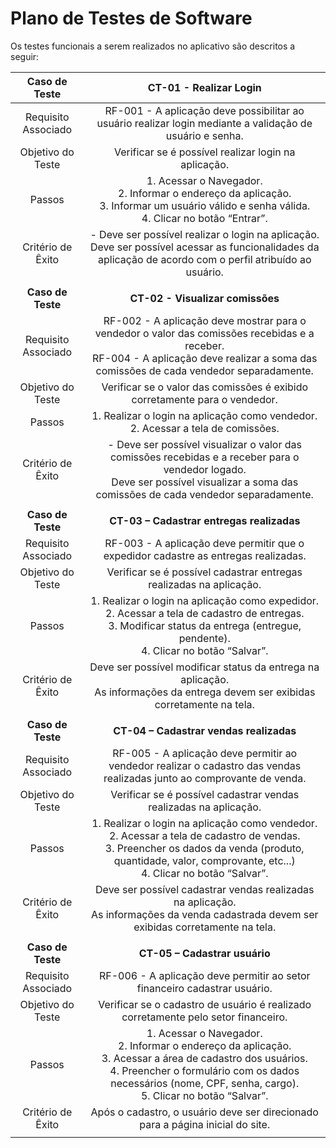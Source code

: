 # Plano de Testes de Software
Os testes funcionais a serem realizados no aplicativo são descritos a seguir:
 
| **Caso de Teste** 	| **CT-01 - Realizar Login** 	|
|:---:	|:---:	|
|	Requisito Associado 	| RF-001 - A aplicação deve possibilitar ao usuário realizar login mediante a validação de usuário e senha. |
| Objetivo do Teste 	| Verificar se é possível realizar login na aplicação. |
| Passos 	|  1. Acessar o Navegador. <br> 2. Informar o endereço da aplicação.<br> 3. Informar um usuário válido e senha válida. <br> 4. Clicar no botão “Entrar”. |
|Critério de Êxito | - Deve ser possível realizar o login na aplicação.<br>  Deve ser possível acessar as funcionalidades da aplicação de acordo com o perfil atribuído ao usuário. |
|  	|  	|
| **Caso de Teste** 	| **CT-02 - Visualizar comissões** 	|
|	Requisito Associado 	| RF-002 - A aplicação deve mostrar para o vendedor o valor das comissões recebidas e a receber.<br> RF-004 - A aplicação deve realizar a soma das comissões de cada vendedor separadamente. |
| Objetivo do Teste 	| Verificar se o valor das comissões é exibido corretamente para o vendedor. |
| Passos 	|  1. Realizar o login na aplicação como vendedor. <br> 2. Acessar a tela de comissões.<br> |
|Critério de Êxito | - Deve ser possível visualizar o valor das comissões recebidas e a receber para o vendedor logado.<br>  Deve ser possível visualizar a soma das comissões de cada vendedor separadamente. |
|  	|  	|
| **Caso de Teste** 	| **CT-03 – Cadastrar entregas realizadas** 	|
|	Requisito Associado 	| RF-003 - A aplicação deve permitir que o expedidor cadastre as entregas realizadas. |
| Objetivo do Teste 	| Verificar se é possível cadastrar entregas realizadas na aplicação. |
| Passos 	|  1.   	Realizar o login na aplicação como expedidor.<br> 2. Acessar a tela de cadastro de entregas. <br> 3. Modificar status da entrega (entregue, pendente).<br> 4. Clicar no botão “Salvar”. |
|Critério de Êxito | Deve ser possível modificar status da entrega na aplicação.<br>  As informações da entrega devem ser exibidas corretamente na tela. |
|  	|  	|
| **Caso de Teste** 	| **CT-04 – Cadastrar vendas realizadas** 	|
|	Requisito Associado 	| RF-005 - A aplicação deve permitir ao vendedor realizar o cadastro das vendas realizadas junto ao comprovante de venda. |
| Objetivo do Teste 	| Verificar se é possível cadastrar vendas realizadas na aplicação. |
| Passos 	|  1. Realizar o login na aplicação como vendedor. <br> 2. Acessar a tela de cadastro de vendas. <br> 3. Preencher os dados da venda (produto, quantidade, valor, comprovante, etc...)<br> 4. Clicar no botão “Salvar”. |
|Critério de Êxito | Deve ser possível cadastrar vendas realizadas na aplicação. <br>As informações da venda cadastrada devem ser exibidas corretamente na tela. |
|  	|  	|
| **Caso de Teste** 	| **CT-05 – Cadastrar usuário** 	|
|	Requisito Associado 	| RF-006 - A aplicação deve permitir ao setor financeiro cadastrar usuário. |
| Objetivo do Teste 	| Verificar se o cadastro de usuário é realizado corretamente pelo setor financeiro. |
| Passos 	|  1. Acessar o Navegador. <br> 2. Informar o endereço da aplicação. <br> 3. Acessar a área de cadastro dos usuários. <br> 4. Preencher o formulário com os dados necessários (nome, CPF, senha, cargo). <br> 5. Clicar no botão “Salvar”.|
|Critério de Êxito | Após o cadastro, o usuário deve ser direcionado para a página inicial do site. |
|  	|  	|

